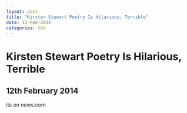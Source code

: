```yaml
---
layout: post
title: "Kirsten Stewart Poetry Is Hilarious, Terrible"
date: 12-Feb-2014
categories: tbd
---
```


# Kirsten Stewart Poetry Is Hilarious, Terrible

## 12th February 2014

its on news.com
